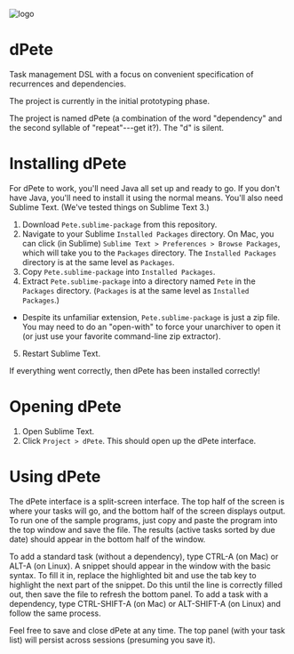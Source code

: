 ![logo](https://cloud.githubusercontent.com/assets/3872922/5234323/f236f8f4-7777-11e4-8e00-8461dde11a38.JPG)

# dPete


Task management DSL with a focus on convenient specification of recurrences and dependencies.

The project is currently in the initial prototyping phase.

The project is named dPete (a combination of the word "dependency" and the second syllable of "repeat"---get it?). The "d" is silent.


# Installing dPete

For dPete to work, you'll need Java all set up and ready to go. If you don't have Java, you'll need to install it using the normal means. You'll also need Sublime Text. (We've tested things on Sublime Text 3.)

1. Download `Pete.sublime-package` from this repository.
2. Navigate to your Sublime `Installed Packages` directory. On Mac, you can click (in Sublime) `Sublime Text > Preferences > Browse Packages`, which will take you to the `Packages` directory. The `Installed Packages` directory is at the same level as `Packages`.
3. Copy `Pete.sublime-package` into `Installed Packages`.
4. Extract `Pete.sublime-package` into a directory named `Pete` in the `Packages` directory. (`Packages` is at the same level as `Installed Packages`.)
  * Despite its unfamiliar extension, `Pete.sublime-package` is just a zip file. You may need to do an "open-with" to force your unarchiver to open it (or just use your favorite command-line zip extractor).
5. Restart Sublime Text.

If everything went correctly, then dPete has been installed correctly!


# Opening dPete

1. Open Sublime Text.
2. Click `Project > dPete`. This should open up the dPete interface.


# Using dPete

The dPete interface is a split-screen interface. The top half of the screen is where your tasks will go, and the bottom half of the screen displays output. To run one of the sample programs, just copy and paste the program into the top window and save the file. The results (active tasks sorted by due date) should appear in the bottom half of the window.

To add a standard task (without a dependency), type CTRL-A (on Mac) or ALT-A (on Linux). A snippet should appear in the window with the basic syntax. To fill it in, replace the highlighted bit and use the tab key to highlight the next part of the snippet. Do this until the line is correctly filled out, then save the file to refresh the bottom panel. To add a task with a dependency, type CTRL-SHIFT-A (on Mac) or ALT-SHIFT-A (on Linux) and follow the same process.

Feel free to save and close dPete at any time. The top panel (with your task list) will persist across sessions (presuming you save it).
